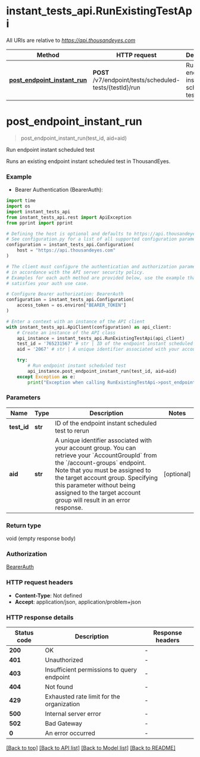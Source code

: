 # instant_tests_api.RunExistingTestApi

All URIs are relative to *https://api.thousandeyes.com*

Method | HTTP request | Description
------------- | ------------- | -------------
[**post_endpoint_instant_run**](RunExistingTestApi.md#post_endpoint_instant_run) | **POST** /v7/endpoint/tests/scheduled-tests/{testId}/run | Run endpoint instant scheduled test


# **post_endpoint_instant_run**
> post_endpoint_instant_run(test_id, aid=aid)

Run endpoint instant scheduled test

Runs an existing endpoint instant scheduled test in ThousandEyes.

### Example

* Bearer Authentication (BearerAuth):
```python
import time
import os
import instant_tests_api
from instant_tests_api.rest import ApiException
from pprint import pprint

# Defining the host is optional and defaults to https://api.thousandeyes.com
# See configuration.py for a list of all supported configuration parameters.
configuration = instant_tests_api.Configuration(
    host = "https://api.thousandeyes.com"
)

# The client must configure the authentication and authorization parameters
# in accordance with the API server security policy.
# Examples for each auth method are provided below, use the example that
# satisfies your auth use case.

# Configure Bearer authorization: BearerAuth
configuration = instant_tests_api.Configuration(
    access_token = os.environ["BEARER_TOKEN"]
)

# Enter a context with an instance of the API client
with instant_tests_api.ApiClient(configuration) as api_client:
    # Create an instance of the API class
    api_instance = instant_tests_api.RunExistingTestApi(api_client)
    test_id = '765231567' # str | ID of the endpoint instant scheduled test to rerun
    aid = '2067' # str | A unique identifier associated with your account group. You can retrieve your `AccountGroupId` from the `/account-groups` endpoint. Note that you must be assigned to the target account group. Specifying this parameter without being assigned to the target account group will result in an error response. (optional)

    try:
        # Run endpoint instant scheduled test
        api_instance.post_endpoint_instant_run(test_id, aid=aid)
    except Exception as e:
        print("Exception when calling RunExistingTestApi->post_endpoint_instant_run: %s\n" % e)
```



### Parameters

Name | Type | Description  | Notes
------------- | ------------- | ------------- | -------------
 **test_id** | **str**| ID of the endpoint instant scheduled test to rerun | 
 **aid** | **str**| A unique identifier associated with your account group. You can retrieve your &#x60;AccountGroupId&#x60; from the &#x60;/account-groups&#x60; endpoint. Note that you must be assigned to the target account group. Specifying this parameter without being assigned to the target account group will result in an error response. | [optional] 

### Return type

void (empty response body)

### Authorization

[BearerAuth](../README.md#BearerAuth)

### HTTP request headers

 - **Content-Type**: Not defined
 - **Accept**: application/json, application/problem+json

### HTTP response details
| Status code | Description | Response headers |
|-------------|-------------|------------------|
**200** | OK |  -  |
**401** | Unauthorized |  -  |
**403** | Insufficient permissions to query endpoint |  -  |
**404** | Not found |  -  |
**429** | Exhausted rate limit for the organization |  -  |
**500** | Internal server error |  -  |
**502** | Bad Gateway |  -  |
**0** | An error occurred |  -  |

[[Back to top]](#) [[Back to API list]](../README.md#documentation-for-api-endpoints) [[Back to Model list]](../README.md#documentation-for-models) [[Back to README]](../README.md)


